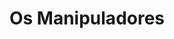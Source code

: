 ---
Numero: 226
title: Os Manipuladores
Autor: Robert A Heinlein
Co-autor: 
Ano-de-Publicacao: 1976
Titulo-original: The Puppet Masters
Tradutor: Eurico da Fonseca
Co-tradutor: 
Ano-de-edicao: 1951
alias: Robert-A-Heinlein
Autor2-alias: 
Tradutor1-alias: Eurico-da-Fonseca
Tradutor2-alias: 
Titulo-link: 226-Os-Manipuladores
Capa: Manuel Dias
pags: 208
Capa-link: Manuel-Dias
---